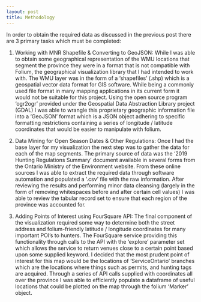 ```yaml
---
layout: post
title: Methodology
---
```


In order to obtain the required data as discussed in the previous post there are 3 primary tasks which must be completed: 

1. Working with MNR Shapefile & Converting to GeoJSON: While I was able to obtain some geographical representation of the WMU locations that segment the province they were in a format that is not compatible with Folium, the geographical visualization library that I had intended to work with. The WMU layer was in the form of a ‘shapefiles’ (.shp) which is a geospatial vector data format for GIS software. While being a commonly used file format in many mapping applications in its current form it would not be suitable for this project. 
Using the open source program ‘ogr2ogr’ provided under the Geospatial Data Abstraction Library project (GDAL) I was able to wrangle this proprietary geographic information file into a ‘GeoJSON’ format which is a JSON object adhering to specific formatting restrictions containing a series of longitude / latitude coordinates that would be easier to manipulate with folium. 

2. Data Mining for Open Season Dates & Other Regulations: Once I had the base layer for my visualization the next step was to gather the data for each of the map segments. The primary source of data was the ‘2019 Hunting Regulations Summary’ document available in several forms from the Ontario Ministry of the Environment website. From these online sources I was able to extract the required data through software automation and populated a ‘.csv’ file with the raw information. After reviewing the results and performing minor data cleansing (largely in the form of removing whitespaces before and after certain cell values) I was able to review the tabular record set to ensure that each region of the province was accounted for. 

3. Adding Points of Interest using FourSquare API: The final component of the visualization required some way to determine both the street address and folium-friendly latitude / longitude coordinates for many important POI’s to hunters. The FourSquare service providing this functionality through calls to the API with the ‘explore’ parameter set which allows the service to return venues close to a certain point based upon some supplied keyword. I decided that the most prudent point of interest for this map would be the locations of ‘ServiceOntario’ branches which are the locations where things such as permits, and hunting tags are acquired. Through a series of API calls supplied with coordinates all over the province I was able to efficiently populate a dataframe of useful locations that could be plotted on the map through the folium ‘Marker’ object. 

